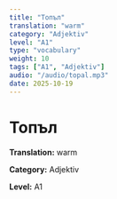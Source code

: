 ```yaml
---
title: "Топъл"
translation: "warm"
category: "Adjektiv"
level: "A1"
type: "vocabulary"
weight: 10
tags: ["A1", "Adjektiv"]
audio: "/audio/topal.mp3"
date: 2025-10-19
---
```


# Топъл

**Translation:** warm

**Category:** Adjektiv

**Level:** A1

